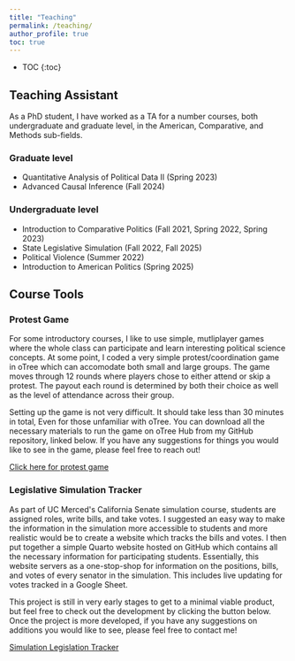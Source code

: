 ```yaml
---
title: "Teaching"
permalink: /teaching/
author_profile: true
toc: true
---
```


* TOC
{:toc}

## Teaching Assistant

As a PhD student, I have worked as a TA for a number courses, both undergraduate and graduate level, in the American, Comparative, and Methods sub-fields.

### Graduate level

- Quantitative Analysis of Political Data II (Spring 2023)
- Advanced Causal Inference (Fall 2024)

### Undergraduate level

- Introduction to Comparative Politics (Fall 2021, Spring 2022, Spring 2023)
- State Legislative Simulation (Fall 2022, Fall 2025)
- Political Violence (Summer 2022)
- Introduction to American Politics (Spring 2025)

## Course Tools

### Protest Game

For some introductory courses, I like to use simple, mutliplayer games where the whole class can participate and learn interesting political science concepts. At some point, I coded a very simple protest/coordination game in oTree which can accomodate both small and large groups. The game moves through 12 rounds where players chose to either attend or skip a protest. The payout each round is determined by both their choice as well as the level of attendance across their group.

Setting up the game is not very difficult. It should take less than 30 minutes in total, Even for those unfamiliar with oTree. You can download all the necessary materials to run the game on oTree Hub from my GitHub repository, linked below. If you have any suggestions for things you would like to see in the game, please feel free to reach out!


<a href="https://github.com/nrbrouwer/class_protest_game" class="btn">Click here for protest game</a>

### Legislative Simulation Tracker

As part of UC Merced's California Senate simulation course, students are assigned roles, write bills, and take votes. I suggested an easy way to make the information in the simulation more accessible to students and more realistic would be to create a website which tracks the bills and votes. I then put together a simple Quarto website hosted on GitHub which contains all the necessary information for participating students. Essentially, this website servers as a one-stop-shop for information on the positions, bills, and votes of every senator in the simulation. This includes live updating for votes tracked in a Google Sheet.

This project is still in very early stages to get to a minimal viable product, but feel free to check out the development by clicking the button below. Once the project is more developed, if you have any suggestions on additions you would like to see, please feel free to contact me!


<a href="https://nrbrouwer.com/ca_senate_sim/" class="btn">Simulation Legislation Tracker</a>